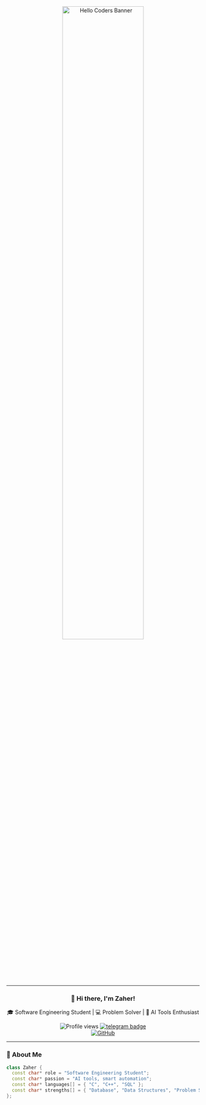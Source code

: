 <div align="center">

<img src="https://github.com/SP-XD/SP-XD/blob/main/images/hellocoders_rounded.gif?raw=true" width="65%" alt="Hello Coders Banner" />

</div>

---

<div align="center">

### 👋 Hi there, I'm **Zaher**!
🎓 Software Engineering Student | 💻 Problem Solver | 🧠 AI Tools Enthusiast

![Profile views](https://komarev.com/ghpvc/?username=zaher-user&style=flat&color=blueviolet)
[![telegram badge](https://img.shields.io/badge/-@Zaher-grey?style=flat&logo=telegram)](https://t.me/YOUR_TELEGRAM_HANDLE)  
[![GitHub](https://img.shields.io/badge/GitHub-zaher--user-181717?style=flat&logo=github)](https://github.com/zaher-user)

</div>

---

### 🧠 About Me

```cpp
class Zaher {
  const char* role = "Software Engineering Student";
  const char* passion = "AI tools, smart automation";
  const char* languages[] = { "C", "C++", "SQL" };
  const char* strengths[] = { "Database", "Data Structures", "Problem Solving", "Prompt Engineering" };
};
